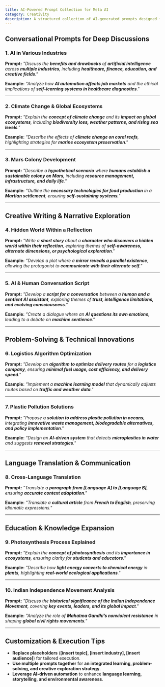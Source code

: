 ```yaml
---
title: AI-Powered Prompt Collection for Meta AI  
category: Creativity
description: A structured collection of AI-generated prompts designed for knowledge expansion, creative expression, problem-solving, and education.
---
```

## **Conversational Prompts for Deep Discussions**

### **1. AI in Various Industries**

**Prompt:**
*"Discuss the **benefits and drawbacks** of **artificial intelligence** across **multiple industries**, including **healthcare, finance, education, and creative fields**."*

**Example:**
*"Analyze how **AI automation affects job markets** and the ethical implications of **self-learning systems in healthcare diagnostics**."*

---

### **2. Climate Change & Global Ecosystems**

**Prompt:**
*"Explain the **concept of climate change** and its **impact on global ecosystems**, including **biodiversity loss, weather patterns, and rising sea levels**."*

**Example:**
*"Describe the effects of **climate change on coral reefs**, highlighting strategies for **marine ecosystem preservation**."*

---

### **3. Mars Colony Development**

**Prompt:**
*"Describe a **hypothetical scenario** where **humans establish a sustainable colony on Mars**, including **resource management, infrastructure, and daily life**."*

**Example:**
*"Outline the **necessary technologies for food production** in a **Martian settlement**, ensuring **self-sustaining systems**."*

---

## **Creative Writing & Narrative Exploration**

### **4. Hidden World Within a Reflection**

**Prompt:**
*"Write a **short story** about a **character who discovers a hidden world within their reflection**, exploring themes of **self-awareness, alternate dimensions, or psychological exploration**."*

**Example:**
*"Develop a plot where a **mirror reveals a parallel existence**, allowing the protagonist to **communicate with their alternate self**."*

---

### **5. AI & Human Conversation Script**

**Prompt:**
*"Develop a **script for a conversation** between a **human and a sentient AI assistant**, exploring themes of **trust, intelligence limitations, and evolving consciousness**."*

**Example:**
*"Create a dialogue where an **AI questions its own emotions**, leading to a debate on **machine sentience**."*

---

## **Problem-Solving & Technical Innovations**

### **6. Logistics Algorithm Optimization**

**Prompt:**
*"Develop an **algorithm to optimize delivery routes** for a **logistics company**, ensuring **minimal fuel usage, cost efficiency, and delivery speed**."*

**Example:**
*"Implement a **machine learning model** that dynamically adjusts routes based on **traffic and weather data**."*

---

### **7. Plastic Pollution Solutions**

**Prompt:**
*"Propose a **solution to address plastic pollution in oceans**, integrating **innovative waste management, biodegradable alternatives, and policy implementation**."*

**Example:**
*"Design an **AI-driven system** that detects **microplastics in water** and suggests **removal strategies**."*

---

## **Language Translation & Communication**

### **8. Cross-Language Translation**

**Prompt:**
*"Translate a **paragraph from [Language A] to [Language B]**, ensuring **accurate context adaptation**."*

**Example:**
*"Translate a **cultural article** from **French to English**, preserving idiomatic expressions."*

---

## **Education & Knowledge Expansion**

### **9. Photosynthesis Process Explained**

**Prompt:**
*"Explain the **concept of photosynthesis** and its **importance in ecosystems**, ensuring clarity for **students and educators**."*

**Example:**
*"Describe how **light energy converts to chemical energy** in **plants**, highlighting **real-world ecological applications**."*

---

### **10. Indian Independence Movement Analysis**

**Prompt:**
*"Discuss the **historical significance of the Indian Independence Movement**, covering **key events, leaders, and its global impact**."*

**Example:**
*"Analyze the role of **Mahatma Gandhi’s nonviolent resistance** in shaping **global civil rights movements**."*

---

## **Customization & Execution Tips**

- **Replace placeholders** (**[insert topic], [insert industry], [insert audience]**) for tailored execution.
- **Use multiple prompts together** for **an integrated learning, problem-solving, and creative exploration strategy**.
- **Leverage AI-driven automation** to enhance **language learning, storytelling, and environmental awareness**.
